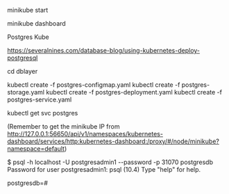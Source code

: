 minikube start

minikube dashboard

Postgres Kube

https://severalnines.com/database-blog/using-kubernetes-deploy-postgresql

cd dblayer

kubectl create -f postgres-configmap.yaml
kubectl create -f postgres-storage.yaml
kubectl create -f postgres-deployment.yaml
kubectl create -f postgres-service.yaml

kubectl get svc postgres

(Remember to get the minikube IP from http://127.0.0.1:56650/api/v1/namespaces/kubernetes-dashboard/services/http:kubernetes-dashboard:/proxy/#/node/minikube?namespace=default)

$ psql -h localhost -U postgresadmin1 --password -p 31070 postgresdb
Password for user postgresadmin1:
psql (10.4)
Type "help" for help.

postgresdb=#
